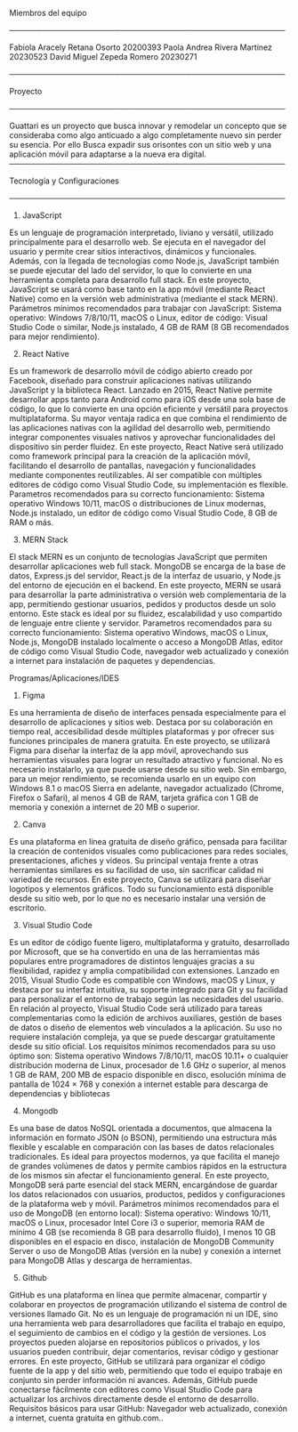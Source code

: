 Miembros del equipo 

──────────────────────────────────────────────────

Fabiola Aracely Retana Osorto 20200393 
Paola Andrea Rivera Martínez 20230523
David Miguel Zepeda Romero 20230271


──────────────────────────────────────────────────

 Proyecto

──────────────────────────────────────────────────

Guattari es un proyecto que busca innovar y remodelar un concepto que se consideraba como algo anticuado a algo completamente nuevo sin perder su esencia. Por ello Busca expadir sus orisontes con un sitio web y una aplicación móvil para adaptarse a la nueva era digital.
──────────────────────────────────────────────────

 Tecnología y Configuraciones

──────────────────────────────────────────────────

1) JavaScript 
   
Es un lenguaje de programación interpretado, liviano y versátil, utilizado principalmente para el desarrollo web. Se ejecuta en el navegador del usuario y permite crear sitios interactivos, dinámicos y funcionales. Además, con la llegada de tecnologías como Node.js, JavaScript también se puede ejecutar del lado del servidor, lo que lo convierte en una herramienta completa para desarrollo full stack. En este proyecto, JavaScript se usará como base tanto en la app móvil (mediante React Native) como en la versión web administrativa (mediante el stack MERN). Parámetros mínimos recomendados para trabajar con JavaScript: Sistema operativo: Windows 7/8/10/11, macOS o Linux, editor de código: Visual Studio Code o similar, Node.js instalado, 4 GB de RAM (8 GB recomendados para mejor rendimiento).

2) React Native
   
Es un framework de desarrollo móvil de código abierto creado por Facebook, diseñado para construir aplicaciones nativas utilizando JavaScript y la biblioteca React. Lanzado en 2015, React Native permite desarrollar apps tanto para Android como para iOS desde una sola base de código, lo que lo convierte en una opción eficiente y versátil para proyectos multiplataforma. Su mayor ventaja radica en que combina el rendimiento de las aplicaciones nativas con la agilidad del desarrollo web, permitiendo integrar componentes visuales nativos y aprovechar funcionalidades del dispositivo sin perder fluidez. En este proyecto, React Native será utilizado como framework principal para la creación de la aplicación móvil, facilitando el desarrollo de pantallas, navegación y funcionalidades mediante componentes reutilizables. Al ser compatible con múltiples editores de código como Visual Studio Code, su implementación es flexible. Parametros recomendados para su correcto funcionamiento: Sistema operativo Windows 10/11, macOS o distribuciones de Linux modernas, Node.js instalado, un editor de código como Visual Studio Code, 8 GB de RAM o más.

3) MERN Stack
   
El stack MERN es un conjunto de tecnologías JavaScript que permiten desarrollar aplicaciones web full stack. MongoDB se encarga de la base de datos, Express.js del servidor, React.js de la interfaz de usuario, y Node.js del entorno de ejecución en el backend. En este proyecto, MERN se usará para desarrollar la parte administrativa o versión web complementaria de la app, permitiendo gestionar usuarios, pedidos y productos desde un solo entorno. Este stack es ideal por su fluidez, escalabilidad y uso compartido de lenguaje entre cliente y servidor. Parametros recomendados para su correcto funcionamiento: Sistema operativo Windows, macOS o Linux, Node.js, MongoDB instalado localmente o acceso a MongoDB Atlas, editor de código como Visual Studio Code, navegador web actualizado y conexión a internet para instalación de paquetes y dependencias.

Programas/Aplicaciones/IDES

1) Figma

Es una herramienta de diseño de interfaces pensada especialmente para el desarrollo de aplicaciones y sitios web. Destaca por su colaboración en tiempo real, accesibilidad desde múltiples plataformas y por ofrecer sus funciones principales de manera gratuita. En este proyecto, se utilizará Figma para diseñar la interfaz de la app móvil, aprovechando sus herramientas visuales para lograr un resultado atractivo y funcional. No es necesario instalarlo, ya que puede usarse desde su sitio web. Sin embargo, para un mejor rendimiento, se recomienda usarlo en un equipo con Windows 8.1 o macOS Sierra en adelante, navegador actualizado (Chrome, Firefox o Safari), al menos 4 GB de RAM, tarjeta gráfica con 1 GB de memoria y conexión a internet de 20 MB o superior.

2) Canva
   
Es una plataforma en línea gratuita de diseño gráfico, pensada para facilitar la creación de contenidos visuales como publicaciones para redes sociales, presentaciones, afiches y videos. Su principal ventaja frente a otras herramientas similares es su facilidad de uso, sin sacrificar calidad ni variedad de recursos. En este proyecto, Canva se utilizará para diseñar logotipos y elementos gráficos. Todo su funcionamiento está disponible desde su sitio web, por lo que no es necesario instalar una versión de escritorio.

3) Visual Studio Code
   
Es un editor de código fuente ligero, multiplataforma y gratuito, desarrollado por Microsoft, que se ha convertido en una de las herramientas más populares entre programadores de distintos lenguajes gracias a su flexibilidad, rapidez y amplia compatibilidad con extensiones. Lanzado en 2015, Visual Studio Code es compatible con Windows, macOS y Linux, y destaca por su interfaz intuitiva, su soporte integrado para Git y su facilidad para personalizar el entorno de trabajo según las necesidades del usuario. En relación al proyecto, Visual Studio Code será utilizado para tareas complementarias como la edición de archivos auxiliares, gestión de bases de datos o diseño de elementos web vinculados a la aplicación. Su uso no requiere instalación compleja, ya que se puede descargar gratuitamente desde su sitio oficial. Los requisitos mínimos recomendados para su uso óptimo son: Sistema operativo Windows 7/8/10/11, macOS 10.11+ o cualquier distribución moderna de Linux, procesador de 1.6 GHz o superior, al menos 1 GB de RAM, 200 MB de espacio disponible en disco, esolución mínima de pantalla de 1024 × 768 y conexión a internet estable para descarga de dependencias y bibliotecas

4) Mongodb

Es una base de datos NoSQL orientada a documentos, que almacena la información en formato JSON (o BSON), permitiendo una estructura más flexible y escalable en comparación con las bases de datos relacionales tradicionales. Es ideal para proyectos modernos, ya que facilita el manejo de grandes volúmenes de datos y permite cambios rápidos en la estructura de los mismos sin afectar el funcionamiento general. En este proyecto, MongoDB será parte esencial del stack MERN, encargándose de guardar los datos relacionados con usuarios, productos, pedidos y configuraciones de la plataforma web y móvil. Parámetros mínimos recomendados para el uso de MongoDB (en entorno local): Sistema operativo: Windows 10/11, macOS o Linux, procesador Intel Core i3 o superior, memoria RAM de mínimo 4 GB (se recomienda 8 GB para desarrollo fluido),  l menos 10 GB disponibles en el espacio en disco, instalación de MongoDB Community Server o uso de MongoDB Atlas (versión en la nube) y conexión a internet para MongoDB Atlas y descarga de herramientas.

5) Github

GitHub es una plataforma en línea que permite almacenar, compartir y colaborar en proyectos de programación utilizando el sistema de control de versiones llamado Git. No es un lenguaje de programación ni un IDE, sino una herramienta web para desarrolladores que facilita el trabajo en equipo, el seguimiento de cambios en el código y la gestión de versiones. Los proyectos pueden alojarse en repositorios públicos o privados, y los usuarios pueden contribuir, dejar comentarios, revisar código y gestionar errores. En este proyecto, GitHub se utilizará para organizar el código fuente de la app y del sitio web, permitiendo que todo el equipo trabaje en conjunto sin perder información ni avances. Además, GitHub puede conectarse fácilmente con editores como Visual Studio Code para actualizar los archivos directamente desde el entorno de desarrollo. Requisitos básicos para usar GitHub: Navegador web actualizado, conexión a internet, cuenta gratuita en github.com..
